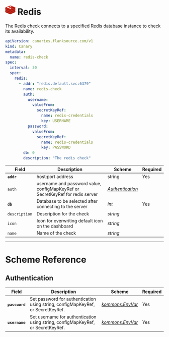 # <img src='https://raw.githubusercontent.com/flanksource/flanksource-ui/main/src/icons/redis.svg' style='height: 32px'/> Redis

The Redis check connects to a specified Redis database instance to check its availability.

```yaml
apiVersion: canaries.flanksource.com/v1
kind: Canary
metadata:
  name: redis-check
spec:
  interval: 30
  spec:
    redis:
      - addr: "redis.default.svc:6379"
        name: redis-check
        auth:
          username:
            valueFrom:
              secretKeyRef:
                name: redis-credentials
                key: USERNAME
          password:
            valueFrom:
              secretKeyRef:
                name: redis-credentials
                key: PASSWORD
        db: 0
        description: "The redis check"
```

| Field | Description | Scheme | Required |
| ----- | ----------- | ------ | -------- |
| **`addr`** | host:port address | string | Yes |
| `auth` | username and password value, configMapKeyRef or SecretKeyRef for redis server | [*Authentication*](../concepts/authentication.md) |  |
| **`db`** | Database to be selected after connecting to the server | *int* | Yes |
| `description` | Description for the check | *string* |  |
| `icon` | Icon for overwriting default icon on the dashboard | *string* |  |
| `name` | Name of the check | *string* |  |

---

# Scheme Reference

## Authentication

| Field | Description | Scheme | Required |
| ----- | ----------- | ------ | -------- |
| **`password`** | Set password for authentication using string, configMapKeyRef, or SecretKeyRef. | [*kommons.EnvVar*](https://pkg.go.dev/github.com/flanksource/kommons#EnvVar) | Yes |
| **`username`** | Set username for authentication using string, configMapKeyRef, or SecretKeyRef. | [*kommons.EnvVar*](https://pkg.go.dev/github.com/flanksource/kommons#EnvVar) | Yes |
